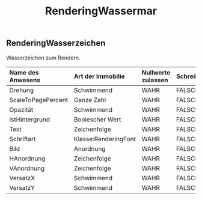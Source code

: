 ﻿---
title: RenderingWassermar
second_title: Aspose.Cells Cloud Documen
type: docs
url: /de/specification/model/renderingwatermark/
description: "Aspose.Cells Cloud-Modellspezifikation: RenderingWatermark. Müheloses Bearbeiten von Excel und anderen Tabellenkalkulationsdokumenten mit Funktionen wie Öffnen, Generieren, Bearbeiten, Teilen, Zusammenführen, Vergleichen und Konvertieren"
kwords: Excel, Office, Tabellenkalkulation, Cloud REST API, RenderingWatermark
weight: 50
---
## **RenderingWasserzeichen**

 Wasserzeichen zum Rendern.

| Name des Anwesens| Art der Immobilie| Nullwerte zulassen| Schreibgeschützt| Standardwert| Beschreibung|
|:- |:- |:- |:- |:- |:- |
| Drehung| Schwimmend| WAHR| FALSCH|||
| ScaleToPagePercent| Ganze Zahl| WAHR| FALSCH|||
| Opazität| Schwimmend| WAHR| FALSCH|||
|IstHintergrund| Boolescher Wert| WAHR| FALSCH|||
| Text| Zeichenfolge| WAHR| FALSCH|||
| Schriftart| Klasse:RenderingFont| WAHR| FALSCH|||
| Bild|Anordnung<Byte> | WAHR| FALSCH|||
| HAnordnung| Zeichenfolge| WAHR| FALSCH|||
| VAnordnung| Zeichenfolge| WAHR| FALSCH|||
| VersatzX| Schwimmend| WAHR| FALSCH|||
| VersatzY| Schwimmend| WAHR| FALSCH|||

